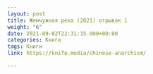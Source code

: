 ```yaml
---
layout: post
title: Жемчужная река (2021) отрывок 1
weight: "6"
date: 2021-09-02T22:31:15.000+00:00
categories: Книги
tags: Книги
link: https://knife.media/chinese-anarchism/

---
```

